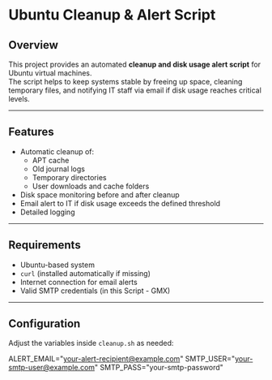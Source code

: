 # Ubuntu Cleanup & Alert Script

## Overview
This project provides an automated **cleanup and disk usage alert script** for Ubuntu virtual machines.  
The script helps to keep systems stable by freeing up space, cleaning temporary files, and notifying IT staff via email if disk usage reaches critical levels.

---

## Features
- Automatic cleanup of:
  - APT cache
  - Old journal logs
  - Temporary directories
  - User downloads and cache folders
- Disk space monitoring before and after cleanup
- Email alert to IT if disk usage exceeds the defined threshold
- Detailed logging

---

## Requirements
- Ubuntu-based system
- `curl` (installed automatically if missing)
- Internet connection for email alerts
- Valid SMTP credentials (in this Script - GMX)

---

## Configuration
Adjust the variables inside `cleanup.sh` as needed:

ALERT_EMAIL="your-alert-recipient@example.com"
SMTP_USER="your-smtp-user@example.com"
SMTP_PASS="your-smtp-password"
